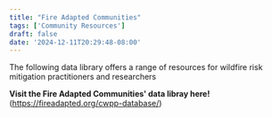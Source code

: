 ```yaml
---
title: "Fire Adapted Communities"
tags: ['Community Resources']
draft: false
date: '2024-12-11T20:29:48-08:00'
---
```


The following data library offers a range of resources for wildfire risk mitigation practitioners and researchers

**Visit the Fire Adapted Communities' data libray here!** (https://fireadapted.org/cwpp-database/)

